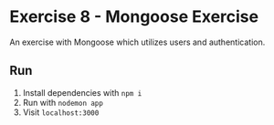 # Exercise 8 - Mongoose Exercise
An exercise with Mongoose which utilizes users and authentication. 

## Run
1. Install dependencies with `npm i`
2. Run with `nodemon app`
3. Visit `localhost:3000`
